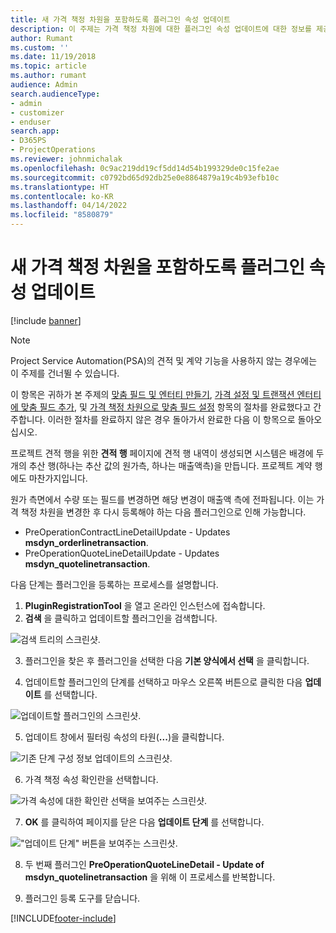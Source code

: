 ```yaml
---
title: 새 가격 책정 차원을 포함하도록 플러그인 속성 업데이트
description: 이 주제는 가격 책정 차원에 대한 플러그인 속성 업데이트에 대한 정보를 제공합니다.
author: Rumant
ms.custom: ''
ms.date: 11/19/2018
ms.topic: article
ms.author: rumant
audience: Admin
search.audienceType:
- admin
- customizer
- enduser
search.app:
- D365PS
- ProjectOperations
ms.reviewer: johnmichalak
ms.openlocfilehash: 0c9ac219dd19cf5dd14d54b199329de0c15fe2ae
ms.sourcegitcommit: c0792bd65d92db25e0e8864879a19c4b93efb10c
ms.translationtype: HT
ms.contentlocale: ko-KR
ms.lasthandoff: 04/14/2022
ms.locfileid: "8580879"
---
```

# <a name="update-plug-in-attributes-to-include-new-pricing-dimensions"></a>새 가격 책정 차원을 포함하도록 플러그인 속성 업데이트

[!include [banner](../includes/psa-now-project-operations.md)]

> [!NOTE]
> Project Service Automation(PSA)의 견적 및 계약 기능을 사용하지 않는 경우에는 이 주제를 건너뛸 수 있습니다.

이 항목은 귀하가 본 주제의 [맞춤 필드 및 엔터티 만들기](create-custom-fields-entities.md), [가격 설정 및 트랜잭션 엔터티에 맞춤 필드 추가](field-references.md), 및 [가격 책정 차원으로 맞춤 필드 설정](set-up-pricing-dimensions.md) 항목의 절차를 완료했다고 간주합니다. 이러한 절차를 완료하지 않은 경우 돌아가서 완료한 다음 이 항목으로 돌아오십시오.

프로젝트 견적 행을 위한 **견적 행** 페이지에 견적 행 내역이 생성되면 시스템은 배경에 두 개의 추산 행(하나는 추산 값의 원가측, 하나는 매출액측)을 만듭니다. 프로젝트 계약 행에도 마찬가지입니다.

원가 측면에서 수량 또는 필드를 변경하면 해당 변경이 매출액 측에 전파됩니다. 이는 가격 책정 차원을 변경한 후 다시 등록해야 하는 다음 플러그인으로 인해 가능합니다.

- PreOperationContractLineDetailUpdate - Updates **msdyn_orderlinetransaction**.
- PreOperationQuoteLineDetailUpdate - Updates **msdyn_quotelinetransaction**.

다음 단계는 플러그인을 등록하는 프로세스를 설명합니다.

1. **PluginRegistrationTool** 을 열고 온라인 인스턴스에 접속합니다.
2. **검색** 을 클릭하고 업데이트할 플러그인을 검색합니다.

 ![검색 트리의 스크린샷.](media/PRT-1.png)

3. 플러그인을 찾은 후 플러그인을 선택한 다음 **기본 양식에서 선택** 을 클릭합니다.

4. 업데이트할 플러그인의 단계를 선택하고 마우스 오른쪽 버튼으로 클릭한 다음 **업데이트** 를 선택합니다.

 ![업데이트할 플러그인의 스크린샷.](media/PRT-2.png)
 
5. 업데이트 창에서 필터링 속성의 타원(**...**)을 클릭합니다.

 ![기존 단계 구성 정보 업데이트의 스크린샷.](media/PRT-3.png)
 
6. 가격 책정 속성 확인란을 선택합니다.

 ![가격 속성에 대한 확인란 선택을 보여주는 스크린샷.](media/PRT-4.png)

7. **OK** 를 클릭하여 페이지를 닫은 다음 **업데이트 단계** 를 선택합니다.

 !["업데이트 단계" 버튼을 보여주는 스크린샷.](media/PRT-5.png)
 
8. 두 번째 플러그인 **PreOperationQuoteLineDetail - Update of msdyn_quotelinetransaction** 을 위해 이 프로세스를 반복합니다.

9. 플러그인 등록 도구를 닫습니다.



[!INCLUDE[footer-include](../includes/footer-banner.md)]
